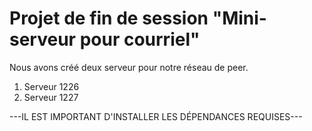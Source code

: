 # Projet de fin de session "Mini-serveur pour courriel"

Nous avons créé deux serveur pour notre réseau de peer.

1. Serveur 1226
2. Serveur 1227

---IL EST IMPORTANT D'INSTALLER LES DÉPENDANCES REQUISES---

